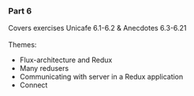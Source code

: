 ### Part 6
Covers exercises Unicafe 6.1-6.2 & Anecdotes 6.3-6.21 <br><br>
Themes:<br>
- Flux-architecture and Redux
- Many redusers
- Communicating with server in a Redux application
- Connect
